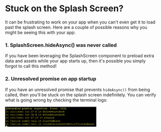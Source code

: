 # Stuck on the Splash Screen?

It can be frustrating to work on your app when you can't even get it to load past the splash screen. Here are a couple of possible reasons why you might be seeing this with your app:

### 1. SplashScreen.hideAsync() was never called

If you have been leveraging the SplashScreen component to preload extra data and assets while your app starts up, then it's possible you simply forgot to call this method! 

### 2. Unresolved promise on app startup 

If you have an unresolved promise that prevents `hideAsync()` from being called, then you'll be stuck on the splash screen indefinitely. You can verify what is going wrong by checking the terminal logs: 

<img src="./assets/splash-screen-hanging/error-console.png" width="300" alt="Error Console" />

